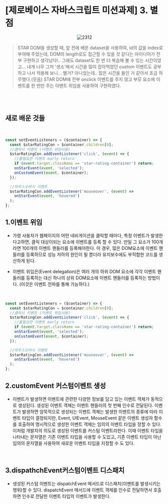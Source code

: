 # [제로베이스 자바스크립트 미션과제] 3. 별점  

<p align="center">
    <img src="https://user-images.githubusercontent.com/127499117/236470342-4d28b0c3-48ca-404f-88d9-078f1f16afa3.gif" alt="2312">
</p>


> STAR DOM을 생성할 때, 앞 전에 배운 dataset을 사용하여, id의 값을 index로 부여해 주었는데, DOM의 length로도 접근할 수 있을 것 같다는 아이디어가 전부 구현하고 생각났다!.. 그래도 dataset도 한 번 더 복습해 볼 수 있는 시간이었고... 내게 너무 그저 '생소'해서 시간을 많이 잡아먹었던 custom 이벤트도 공부하고 나서 적용해 보니... 별거? 아니었는데.. 많은 시간을 들인 거 같아서 조금 허무했다.(웃음) STAR DOM에 전부 onclick 이벤트를 주지 않고 부모 요소에 이벤트를 한 번만 주는 이벤트 위임을 사용하여 구현하였다. 

<br/>
<br/>

## 새로 배운 것들

 <br/>

```js
const setEventListeners = ($container) => {
  const $starRatingCon = $container.children[0];
  //클릭시 이벤트 (이벤트 위임사용)
  $starRatingCon.addEventListener('click', (event) => {
    //불필요한 이벤트 early return
    if (event.target.className == 'star-rating-container') return;
    onStarEvent(event, 'selected');
    onCustomEvent(event, $container);
  });

  //마우스오버시 이벤트
  $starRatingCon.addEventListener('mouseover', (event) =>
    onStarEvent(event, 'hovered')
  );
};
```

## 1.이벤트 위임 
- 가령 사용자가 웹페이지의 어떤 네비게이션을 클릭할 때마다, 특정 이벤트가 발생한다고하면, 클릭 대상이되는 요소에 이벤트를 등록 할 수 있다. 만일 그 요소가 100개라면 100개의 이벤트 핸들러를 등록해야한다. 이 경우, 많은 DOM요소에 이벤트 핸들러를 등록하므로 성능 저하의 원인이 될 뿐더라 유지보수에도 부적합한 코드를 생산하게 된다.

- 이벤트 위임은(Event delegation)은 여러 개의 하위 DOM 요소에 각각 이벤트 핸들러를 등록하는 대신 하나의 상위 DOM요소에 이벤트 핸들러를 등록하는 방법이다. (이것은 이벤트 전파를 통해 가능하다.) 

 <br/>

```js
const setEventListeners = ($container) => {
  const $starRatingCon = $container.children[0];
  //클릭시 이벤트 (이벤트 위임사용)
  $starRatingCon.addEventListener('click', (event) => {
    //불필요한 이벤트 early return
    if (event.target.className == 'star-rating-container') return;
    onStarEvent(event, 'selected');
    onCustomEvent(event, $container);
  });

  //마우스오버시 이벤트
  $starRatingCon.addEventListener('mouseover', (event) =>
    onStarEvent(event, 'hovered')
  );
};
```





 
 ## 2.customEvent 커스텀이벤트 생성 
 - 이벤트가 발생하면 이벤트에 관련한 다양한 정보를 담고 있는 이벤트 객체가 동적으로 생성된다. 생성된 이벤트 객체는 이벤트 핸들러의 첫 번째 인수로 전달된다. 이벤트가 발생하면 암묵적으로 생성되는 이벤트 객체는 발생한 이벤트의 종류에 따라 이벤트 타입이 결정되지만, Event, UIEvent, MouseEvent 같은 이벤트 생성자 함수를 호출하여 명시적으로 생성한 이벤트 객체는 임의의 이벤트 타입을 정할 수 있다. 이처럼 개발자의 의도로 생성된 이벤트를 커스텀 이벤트라한다.  이때 이벤트 타입을 나타내는 문자열은 기존 이벤트 타입을 사용할 수 도있고, 기존 이벤트 타입이 아닌 임의의 문자열을 사용하여 새로운 이벤트 타입을 지정할 수 도 있다.

 <br/>
 
 ## 3.dispathchEvent커스텀이벤트 디스패치
- 생성된 커스텀 이벤트는 dispatchEvent 메서드로 디스패치(이벤트를 발생시키는 행위)할 수 있다. dispatchEvent 메서드에 이벤트 객체를 인수로 전달하면서 호출하면 인수로 전달한 이벤트 타입의 이벤트가 발생한다. 
<br/>

 
